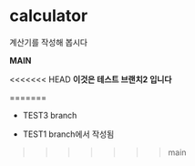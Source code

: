 # calculator

계산기를 작성해 봅시다

__MAIN__  

<<<<<<< HEAD
__이것은 테스트 브랜치2 입니다__  
 
=======
+ TEST3 branch

+ TEST1 branch에서 작성됨
>>>>>>> main
